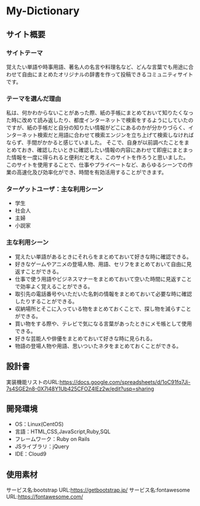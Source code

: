 # My-Dictionary
## サイト概要
### サイトテーマ
覚えたい単語や時事用語、著名人の名言や料理名など、どんな言葉でも用途に合わせて自由にまとめたオリジナルの辞書を作って投稿できるコミュニティサイトです。

### テーマを選んだ理由
私は、何かわからないことがあった際、紙の手帳にまとめておいて知りたくなった時に改めて読み返したり、都度インターネットで検索をするようにしていたのですが、紙の手帳だと自分の知りたい情報がどこにあるのかが分かりづらく、インターネット検索だと用語に合わせて検索エンジンを立ち上げて検索しなければならず、手間がかかると感じていました。
そこで、自身が以前調べたことをまとめておき、確認したいときに確認したい情報の内容にあわせて即座にまとまった情報を一度に得られると便利だと考え、このサイトを作ろうと思いました。
このサイトを使用することで、仕事やプライベートなど、あらゆるシーンでの作業の高速化及び効率化ができ、時間を有効活用することができます。

### ターゲットユーザ：主な利用シーン
- 学生
- 社会人
- 主婦
- 小説家

### 主な利用シーン
- 覚えたい単語があるときにそれらをまとめておいて好きな時に確認できる。
- 好きなゲームやアニメの登場人物、用語、セリフをまとめておいて自由に見返すことができる。
- 仕事で使う用語やビジネスマナーをまとめておいて空いた時間に見返すことで効率よく覚えることができる。
- 取引先の電話番号やいただいた名刺の情報をまとめておいて必要な時に確認したりすることができる。
- 収納場所とそこに入っている物をまとめておくことで、探し物を減らすことができる。
- 買い物をする際や、テレビで気になる言葉があったときにメモ帳として使用できる。
- 好きな芸能人や俳優をまとめておいて好きな時に見られる。
- 物語の登場人物や用語、思いついたネタをまとめておくことができる。

## 設計書
実装機能リストのURL:https://docs.google.com/spreadsheets/d/1oC91fq7Ji-7s4SGE2n8-0X7l48Y1Ub425CFOZ4IEz2w/edit?usp=sharing

## 開発環境
- OS：Linux(CentOS)
- 言語：HTML,CSS,JavaScript,Ruby,SQL
- フレームワーク：Ruby on Rails
- JSライブラリ：jQuery
- IDE：Cloud9

## 使用素材
サービス名:bootstrap
URL:https://getbootstrap.jp/
サービス名:fontawesome
URL:https://fontawesome.com/

